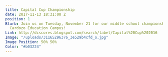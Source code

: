```yaml
---
title: Capital Cup Championship
date: 2017-11-13 18:31:00 Z
position: 1
Blurb: Join us on Tuesday, November 21 for our middle school championship game at
  Cardozo Education Campus!
Link: http://dcscores.blogspot.com/search/label/Capital%20Cup%202016
Image: "/uploads/31165296376_3e529b4cfd_o.jpg"
Image Position: 50% 50%
Color: "#b03224"
---
```


